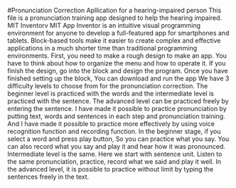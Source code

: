 #Pronunciation Correction Apllication for a hearing-impaired person
This file is a pronunciation training app designed to help the hearing impaired.
MIT Inventorv
MIT App Inventor is an intuitive visual programming environment for anyone to develop a full-featured app for smartphones and tablets.
Block-based tools make it easier to create complex and effective applications in a much shorter time than traditional programming environments.
First, you need to make a rough design to make an app.
You have to think about how to organize the menu and how to operate it.
If you finish the design, go into the block and design the program. Once you have finished setting up the block, You can download and run the app
We have 3 difficulty levels to choose from for the pronunciation correction. The beginner level is practiced with the words and the intermediate level is practiced with the sentence.
The advanced level can be practiced freely by entering the sentence.
I have made it possible to practice pronunciation by putting text, words and sentences in each step and pronunciation training.
And I have made it possible to practice more effectively by using voice recognition function and recording function.
In the beginner stage, if you select a word and press play button, So you can practice what you say. You can also record what you say and play it and hear how it was pronounced.
Intermediate level is the same. Here we start with sentence unit.
Listen to the same pronunciation, practice, record what we said and play it well.
In the advanced level, it is possible to practice without limit by typing the sentences freely in the text.
